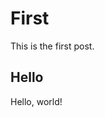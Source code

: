 <!--
@meta: %{
  title: "First",
  author: "dyzdyz010",
  date: "2024-01-01",
  tags: ["general", "greeting"]
}
 -->

# First

This is the first post.

## Hello

Hello, world!
